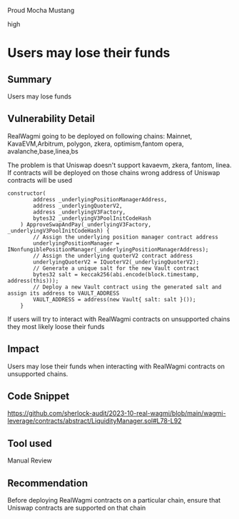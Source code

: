 Proud Mocha Mustang

high

# Users may lose their funds
## Summary
Users may lose funds

## Vulnerability Detail
RealWagmi going to be deployed on following chains:
Mainnet, KavaEVM,Arbitrum, polygon, zkera, optimism,fantom opera, avalanche,base,linea,bs

The problem is that Uniswap doesn't support kavaevm, zkera, fantom, linea. If contracts will be deployed on those chains wrong address of Uniswap contracts will be used
```solidity
constructor(
        address _underlyingPositionManagerAddress,
        address _underlyingQuoterV2,
        address _underlyingV3Factory,
        bytes32 _underlyingV3PoolInitCodeHash
    ) ApproveSwapAndPay(_underlyingV3Factory, _underlyingV3PoolInitCodeHash) {
        // Assign the underlying position manager contract address
        underlyingPositionManager = INonfungiblePositionManager(_underlyingPositionManagerAddress);
        // Assign the underlying quoterV2 contract address
        underlyingQuoterV2 = IQuoterV2(_underlyingQuoterV2);
        // Generate a unique salt for the new Vault contract
        bytes32 salt = keccak256(abi.encode(block.timestamp, address(this)));
        // Deploy a new Vault contract using the generated salt and assign its address to VAULT_ADDRESS
        VAULT_ADDRESS = address(new Vault{ salt: salt }());
    }
```
If users will try to interact with RealWagmi contracts on unsupported chains they most likely loose their funds

## Impact
Users may lose their funds when interacting with RealWagmi contracts on unsupported chains.

## Code Snippet
https://github.com/sherlock-audit/2023-10-real-wagmi/blob/main/wagmi-leverage/contracts/abstract/LiquidityManager.sol#L78-L92

## Tool used

Manual Review

## Recommendation
Before deploying RealWagmi contracts on a particular chain, ensure that Uniswap contracts are supported on that chain